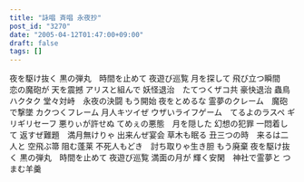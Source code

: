 ```yaml
---
title: "詠唱 斉唱 永夜抄"
post_id: "3270"
date: "2005-04-12T01:47:00+09:00"
draft: false
tags: []
---
```



夜を駆け抜く 黒の弾丸　時間を止めて 夜遊び巡覧 月を探して 飛び立つ瞬間　恋の魔砲が 天を震撼 アリスと組んで 妖怪退治　たてつくザコ共 豪快退治 蟲鳥ハクタク 堂々対峙　永夜の決闘 もう開始  夜をとめるな 霊夢のクレーム　魔砲で撃墜 カクつくフレーム 月人キツイぜ ウザいライフゲーム　てるよのラスペ ギリギリセーフ 悪りぃが許せぬ てめぇの悪態　月を隠した 幻想の犯罪 一悶着して 返すぜ難題　満月無けりゃ 出来んぜ宴会 草木も眠る 丑三つの時　来るは二人と 空飛ぶ箒 阻む蓬莱 不死人もどき　討ち取りゃ生き胆 もう廃棄 夜を駆け抜く 黒の弾丸　時間を止めて 夜遊び巡覧 満面の月が 輝く安閑　神社で霊夢と つまむ羊羹

